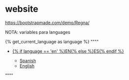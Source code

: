 # website
https://bootstrapmade.com/demo/Regna/   

NOTA: variables para languages

{% get_current_language as language %}
""""
          <div class="header-extras">
            <ul>
              <li>
                <div class="p-dropdown">
                  <a href="#"><i class="icon-globe"></i><span>{% if language == 'en' %}EN{% else %}ES{% endif %}</span></a>
                  <ul class="p-dropdown-content">
                    <li><a href="{% url 'lang-redirect' 'es' %}">Spanish</a></li>
                    <li><a href="{% url 'lang-redirect' 'en' %}">English</a></li>
                  </ul>
                </div>
              </li>
            </ul>
          </div>
""""
